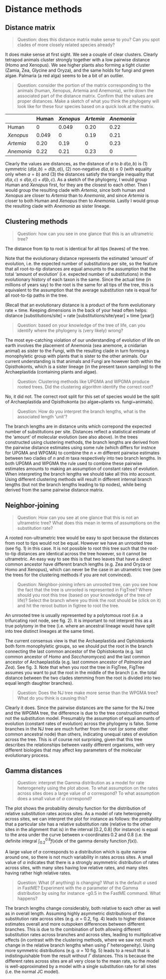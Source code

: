 

# Distance methods

## Distance matrix

>Question: does this distance matrix make sense to you? Can you spot clades of more closely related species already?

It does make sense at first sight. We see a couple of clear clusters. Clearly tetrapod
animals cluster strongly together with a low pairwise distance (Homo and Xenopus).
We see higher plants also forming a tight cluster (Zamia, Zea, Glycine and Oryza),
and the same holds for fungi and green algae. Palmaria (a red alga) seems to be a
bit of an outlier.

>Question: consider the portion of the matrix corresponding to the animals (human, Xenopus, Artemia and Anemonia), write down the associated part of the distance matrix. Confirm that the values are proper distances. Make a sketch of what you think the phylogeny will look like for these four species based on a quick look at the matrix.

|            | Human | *Xenopus* | *Artemia* | *Anemonia* |
| ------     | ----- | -------   | -------   | --------   |
| Human      | 0     | 0.049     | 0.20      | 0.22       |
| *Xenopus*  | 0.049 | 0         | 0.19      | 0.21       |
| *Artemia*  | 0.20  | 0.19      | 0         | 0.23       |
| *Anemonia* | 0.22  | 0.21      | 0.23      | 0          |

Clearly the values are distances, as the distance of $a$ to $b$ $d(a,b)$ is (1)
symmetric ($d(a,b) = d(b,a)$), (2) non-negative $d(a,b) \le 0$ (with equality
only when $a = b$) and (3) the distances satisfy the triangle inequality that
$d(a,c) \le d(a, c) + d(b, c)$. As a sketch of the phylogeny, I would group
Human and *Xenopus* first, for they are the closest to each other. Then I would
group the resulting clade with *Artemia*, since both human and *Xenopus* are
closer to *Artemia* than to *Anemonia*, and since *Artemia* is closer to both
Human and *Xenopus* then to *Anemonia*. Lastly I would group the resulting clade
with *Anemonia* as sister lineage.

## Clustering methods

>Question: how can you see in one glance that this is an ultrametric tree? 

The distance from tip to root is identical for all tips (leaves) of the tree.

Note that the evolutionary distance represents the estimated ‘amount’ of
evolution, i.e. the expected number of substitutions per site, so the feature
that all root-to-tip distances are equal amounts to the assumption that the
total ‘amount of evolution’ (i.e. expected number of substitutions) in the
evolutionary history of each taxon is the same. Since the actual time (in
millions of years say) to the root is the same for all tips of the tree, this
is equivalent to the assumption that the average substitution rate is equal for
all root-to-tip paths in the tree.

(Recall that an evolutionary distance is a product of the form evolutionary rate
$\times$ time. Keeping dimensions in the back of your head often helps: distance
[substitutions/site] = rate [substitutions/site/year] $\times$ time [year])

>Question: based on your knowledge of the tree of life, can you identify where
>the phylogeny is (very likely) wrong?

The most eye-catching violation of our understanding of evolution of life on earth
involves the placement of Anemonia (sea anemone, a cnidarian animal) as sister
to the Fungi, with the resulting clade in turn forming a monophyletic group with
plants that is sister to the other animals. Our current understanding is that animals
and Fungi are however both within the Opisthokonts, which is a sister lineage (in
the present taxon sampling) to the Archaeplastida (containing plants and algae).

>Question: Clustering methods like UPGMA and WPGMA produce rooted trees. Did
>the clustering algorithm identify the correct root?

No, it did not. The correct root split for this set of species would be the split of
Archaeplastida and Opisthokonta (so algae+plants vs. fungi+animals).

>Question: How do you interpret the branch lengths, what is the associated length 'unit'?

The branch lengths are in distance units which correpond the expected number of
substitutions per site. Distances reflect a statistical estimate of the
‘amount’ of molecular evolution (see also above).  In the trees constructed
using clustering methods, the branch lengths are derived from the pairwise
distance estimates using some rule (which differs for instnce for UPGMA and
WPGMA) to combine the $n \times m$ different pairwise estimates between two
clades of $n$ and $m$ taxa respectively into two branch lengths. In both UPGMA
and WPGMA the rule used to combine these pairwise estimates amounts to making
an assumption of constant rates of evolution. When interpreting the branch
lengths we should take all this into account. Using different clustering
methods will result in different internal branch lengths (but not the branch
lengths leading to tip nodes), while being derived from the same pairwise
distance matrix.

## Neighbor-joining

>Question: How can you see at one glance that this is not an ultrametric tree? What does this mean in terms of assumptions on the substitution rate?

A rooted non-ultrametric tree would be easy to spot because the distances from
root to tips would not be equal. However we have an unrooted tree (see fig. 1)
in this case. It is not possible to root this tree such that the root-to-tip
distances are identical across the tree however, so it cannot be ultrametric.
An easy way to see this is that two leaves that have a direct common ancestor
have different branch lengths (e.g. Zea and Oryza or Homo and Xenopus), which
can never be the case in an utrametric tree (see the trees for the clustering
methods if you are not convinced).

>Question: Neighbor-joining infers an unrooted tree, can you see how
>the fact that the tree is unrooted is represented in FigTree? Where
>should you root this tree (based on your knowledge of the tree of life)?
>Select the branch where you think the root should be (click on it) and
>hit the reroot button in figtree to root the tree.

An unrooted tree is usually represented by a polytomous root (i.e. a trifurcating root
node, see fig. 2). It is important to not interpret this as a true polytomy in the tree
(i.e. where an ancestral lineage would have split into tree distinct lineages at the
same time).

The current consensus view is that the Archaeplastida and Ophistokonta both form
monophyletic groups, so we should put the root in the branch connecting the last
common ancestor of the Ophistokonta (e.g. last common ancestor of *Homo* and
*Saccharomyces*) and the last common ancestor of Archaeplastida (e.g. last common
ancestor of *Palmaria* and *Zea*). See fig. 3. Note that when you root the tree in
FigTree, FigTree assumes you want to put the root in the middle of the branch
(i.e. the total distance between the two clades stemming from the root is divided
into two equal length daughter branches).

>Question: Does the NJ tree make more sense than the WPGMA tree? What do you think is causing this?

Clearly it does. Since the pairwise distances are the same for the NJ tree and
the WPGMA tree, the difference is due to the tree construction method not the
substitution model. Presumably the assumption of equal amounts of evolution
(constant rates of evolution) across the phylogeny is false. Some branches in the NJ
tree are much further from the root (or some other common ancestral node) than
others, indicating unequal rates of evolution across the tree. This is of course not
surprising, given that this tree describes the relationships between vastly different
organisms, with very different biologies that may affect key parameters of the
molecular evolutionary process.

## Gamma distances

>Question: interpret the Gamma distribution as a model for rate heterogeneity
>using the plot above. To what assumption on the rates across sites does a large
>value of $\alpha$ correspond? To what assumption does a small value of $\alpha$
>correspond?

The plot shows the probability density function for the distribution of
relative substitution rates across sites. As a model of rate heterogeneity
across sites, we can interpret the plot for instance as follows: the
probability that a particular site has a relative substitution rate (relative
to the other sites in the alignment that is) in the interval $[0.2, 0.8]$ (for
instance) is equal to the area under the curve between x-coordinates 0.2 and
0.8 (i.e. the definite integral $\int_{0.2}^{0.8} f(x)dx$ of the gamma density
function $f(x)$).

A large value of $\alpha$ corresponds to a distribution which is quite narrow
around one, so there is not much variability in rates across sites. A small
value of $\alpha$ indicates that there is a strongly asymmetric distribution of
rates across sites, with many sites having low relative rates, and many sites
having rather high relative rates.

>Question: What (if anything) is changing? What is the default $\alpha$ used in FastME? Experiment with the $\alpha$ parameter of the Gamma distribution by using for instance -g0.5 in the FastME command. What happens?

The branch lengths change considerably, both relative to each other as well as
in overall length. Assuming highly asymmetric distributions of the substitution
rate across sites (e.g. $\alpha$ = 0.2, fig. 4) leads to higher distance
estimates overall and more outspoken differences between different branches.
This is due to the combination of both allowing different substitution rates
across branches and across sites, leading to multiplicative effects (in
contrast with the clustering methods, where we saw not much change in the
relative branch lengths when using $\Gamma$ heterogeneity). Using more
symmetric distributions (e.g. $\alpha$ = 10 fig. 5) leads to a result that is
indistinguishable from the result without $\Gamma$ distances. This is because
the different rates across sites are all very close to the mean rate, so the
model is well-approximated by a model with a single substitution rate for all
sites (i.e. the normal JC model).
